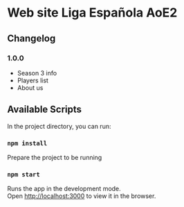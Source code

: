 # Web site Liga Española AoE2

## Changelog

### 1.0.0

- Season 3 info
- Players list
- About us

## Available Scripts

In the project directory, you can run:

### `npm install`

Prepare the project to be running

### `npm start`

Runs the app in the development mode.\
Open [http://localhost:3000](http://localhost:3000) to view it in the browser.
